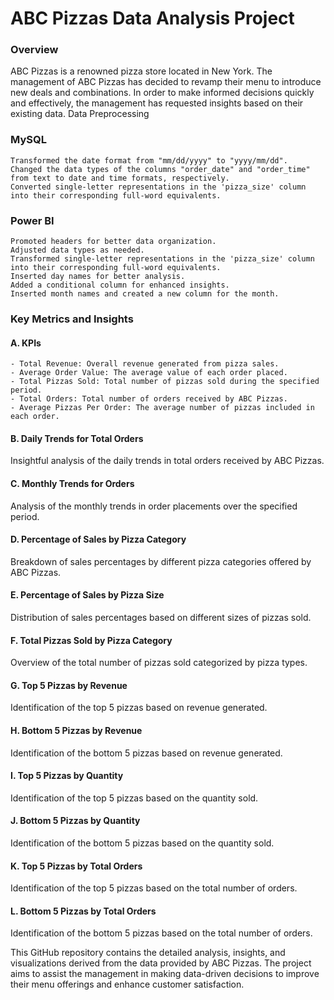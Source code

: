 # ABC Pizzas Data Analysis Project
### Overview

ABC Pizzas is a renowned pizza store located in New York. The management of ABC Pizzas has decided to revamp their menu to introduce new deals and combinations. In order to make informed decisions quickly and effectively, the management has requested insights based on their existing data.
Data Preprocessing
### MySQL

    Transformed the date format from "mm/dd/yyyy" to "yyyy/mm/dd".
    Changed the data types of the columns "order_date" and "order_time" from text to date and time formats, respectively.
    Converted single-letter representations in the 'pizza_size' column into their corresponding full-word equivalents.

### Power BI

    Promoted headers for better data organization.
    Adjusted data types as needed.
    Transformed single-letter representations in the 'pizza_size' column into their corresponding full-word equivalents.
    Inserted day names for better analysis.
    Added a conditional column for enhanced insights.
    Inserted month names and created a new column for the month.

### Key Metrics and Insights
#### A. KPIs

    - Total Revenue: Overall revenue generated from pizza sales.
    - Average Order Value: The average value of each order placed.
    - Total Pizzas Sold: Total number of pizzas sold during the specified period.
    - Total Orders: Total number of orders received by ABC Pizzas.
    - Average Pizzas Per Order: The average number of pizzas included in each order.

#### B. Daily Trends for Total Orders
Insightful analysis of the daily trends in total orders received by ABC Pizzas.

#### C. Monthly Trends for Orders
Analysis of the monthly trends in order placements over the specified period.

#### D. Percentage of Sales by Pizza Category
Breakdown of sales percentages by different pizza categories offered by ABC Pizzas.

#### E. Percentage of Sales by Pizza Size
Distribution of sales percentages based on different sizes of pizzas sold.

#### F. Total Pizzas Sold by Pizza Category
Overview of the total number of pizzas sold categorized by pizza types.

#### G. Top 5 Pizzas by Revenue
Identification of the top 5 pizzas based on revenue generated.

#### H. Bottom 5 Pizzas by Revenue
Identification of the bottom 5 pizzas based on revenue generated.

#### I. Top 5 Pizzas by Quantity
Identification of the top 5 pizzas based on the quantity sold.

#### J. Bottom 5 Pizzas by Quantity
Identification of the bottom 5 pizzas based on the quantity sold.

#### K. Top 5 Pizzas by Total Orders
Identification of the top 5 pizzas based on the total number of orders.

#### L. Bottom 5 Pizzas by Total Orders
Identification of the bottom 5 pizzas based on the total number of orders.

This GitHub repository contains the detailed analysis, insights, and visualizations derived from the data provided by ABC Pizzas. The project aims to assist the management in making data-driven decisions to improve their menu offerings and enhance customer satisfaction.

